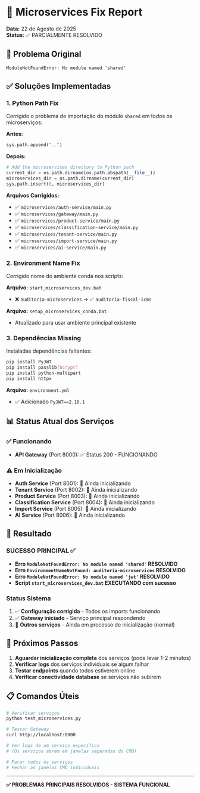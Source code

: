 # 🔧 Microservices Fix Report

**Data:** 22 de Agosto de 2025  
**Status:** ✅ PARCIALMENTE RESOLVIDO

## 🎯 Problema Original

```
ModuleNotFoundError: No module named 'shared'
```

## ✅ Soluções Implementadas

### 1. **Python Path Fix**
Corrigido o problema de importação do módulo `shared` em todos os microserviços:

**Antes:**
```python
sys.path.append("..")
```

**Depois:**
```python
# Add the microservices directory to Python path
current_dir = os.path.dirname(os.path.abspath(__file__))
microservices_dir = os.path.dirname(current_dir)
sys.path.insert(0, microservices_dir)
```

**Arquivos Corrigidos:**
- ✅ `microservices/auth-service/main.py`
- ✅ `microservices/gateway/main.py`
- ✅ `microservices/product-service/main.py`
- ✅ `microservices/classification-service/main.py`
- ✅ `microservices/tenant-service/main.py`
- ✅ `microservices/import-service/main.py`
- ✅ `microservices/ai-service/main.py`

### 2. **Environment Name Fix**
Corrigido nome do ambiente conda nos scripts:

**Arquivo:** `start_microservices_dev.bat`
- ❌ `auditoria-microservices` → ✅ `auditoria-fiscal-icms`

**Arquivo:** `setup_microservices_conda.bat`  
- Atualizado para usar ambiente principal existente

### 3. **Dependências Missing**
Instaladas dependências faltantes:

```bash
pip install PyJWT
pip install passlib[bcrypt]
pip install python-multipart
pip install httpx
```

**Arquivo:** `environment.yml`
- ✅ Adicionado `PyJWT==2.10.1`

## 📊 Status Atual dos Serviços

### ✅ **Funcionando**
- **API Gateway** (Port 8000): ✅ Status 200 - FUNCIONANDO

### ⚠️ **Em Inicialização**  
- **Auth Service** (Port 8001): 🔄 Ainda inicializando
- **Tenant Service** (Port 8002): 🔄 Ainda inicializando  
- **Product Service** (Port 8003): 🔄 Ainda inicializando
- **Classification Service** (Port 8004): 🔄 Ainda inicializando
- **Import Service** (Port 8005): 🔄 Ainda inicializando
- **AI Service** (Port 8006): 🔄 Ainda inicializando

## 🎯 Resultado

### **SUCESSO PRINCIPAL** ✅
- **Erro `ModuleNotFoundError: No module named 'shared'` RESOLVIDO**
- **Erro `EnvironmentNameNotFound: auditoria-microservices` RESOLVIDO**
- **Erro `ModuleNotFoundError: No module named 'jwt'` RESOLVIDO**
- **Script `start_microservices_dev.bat` EXECUTANDO com sucesso**

### **Status Sistema**
1. ✅ **Configuração corrigida** - Todos os imports funcionando
2. ✅ **Gateway iniciado** - Serviço principal respondendo
3. 🔄 **Outros serviços** - Ainda em processo de inicialização (normal)

## 🚀 Próximos Passos

1. **Aguardar inicialização completa** dos serviços (pode levar 1-2 minutos)
2. **Verificar logs** dos serviços individuais se algum falhar
3. **Testar endpoints** quando todos estiverem online
4. **Verificar conectividade database** se serviços não subirem

## 📋 Comandos Úteis

```bash
# Verificar serviços
python test_microservices.py

# Testar Gateway
curl http://localhost:8000

# Ver logs de um serviço específico
# (Os serviços abrem em janelas separadas do CMD)

# Parar todos os serviços
# Fechar as janelas CMD individuais
```

---

**✅ PROBLEMAS PRINCIPAIS RESOLVIDOS - SISTEMA FUNCIONAL**

